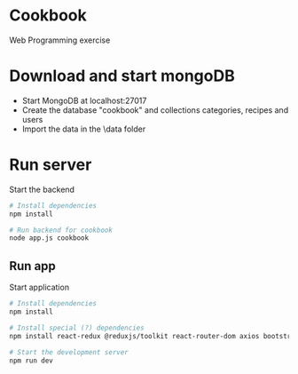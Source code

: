 # Cookbook
Web Programming exercise

# Download and start mongoDB
- Start MongoDB at localhost:27017
- Create the database "cookbook" and collections categories, recipes and users
- Import the data in the \data folder

# Run server
Start the backend

```sh
# Install dependencies
npm install

# Run backend for cookbook
node app.js cookbook
```

## Run app
Start application
```sh
# Install dependencies
npm install

# Install special (?) dependencies
npm install react-redux @reduxjs/toolkit react-router-dom axios bootstrap

# Start the development server
npm run dev
```
